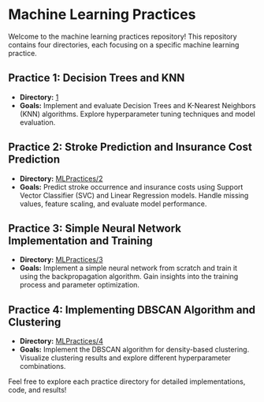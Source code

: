 # Machine Learning Practices

Welcome to the machine learning practices repository! This repository contains four directories, each focusing on a specific machine learning practice.

## Practice 1: Decision Trees and KNN
- **Directory:** [1](1)
- **Goals:** Implement and evaluate Decision Trees and K-Nearest Neighbors (KNN) algorithms. Explore hyperparameter tuning techniques and model evaluation.

## Practice 2: Stroke Prediction and Insurance Cost Prediction
- **Directory:** [MLPractices/2](MLPractices/2)
- **Goals:** Predict stroke occurrence and insurance costs using Support Vector Classifier (SVC) and Linear Regression models. Handle missing values, feature scaling, and evaluate model performance.

## Practice 3: Simple Neural Network Implementation and Training
- **Directory:** [MLPractices/3](MLPractices/3)
- **Goals:** Implement a simple neural network from scratch and train it using the backpropagation algorithm. Gain insights into the training process and parameter optimization.

## Practice 4: Implementing DBSCAN Algorithm and Clustering
- **Directory:** [MLPractices/4](MLPractices/4)
- **Goals:** Implement the DBSCAN algorithm for density-based clustering. Visualize clustering results and explore different hyperparameter combinations.

Feel free to explore each practice directory for detailed implementations, code, and results!

